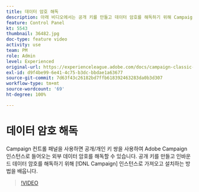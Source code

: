```yaml
---
title: 데이터 암호 해독
description: 아래 비디오에서는 공개 키를 만들고 데이터 암호를 해독하기 위해 Campaign 인스턴스로 가져오고 설치하는 방법을 설명합니다.
feature: Control Panel
kt: 5543
thumbnail: 36482.jpg
doc-type: feature video
activity: use
team: PM
role: Admin
level: Experienced
original-url: https://experienceleague.adobe.com/docs/campaign-classic-learn/tutorials/administrating/control-panel-acc/gpg-key-management/decrypting-data.html
exl-id: d9f4be99-6e41-4c75-b3dc-bbdae1a63677
source-git-commit: 7d63f43c26182bd7ffb618392463283da0b3d307
workflow-type: tm+mt
source-wordcount: '69'
ht-degree: 100%

---
```


# 데이터 암호 해독

Campaign 컨트롤 패널을 사용하면 공개/개인 키 쌍을 사용하여 Adobe Campaign 인스턴스로 들어오는 외부 데이터 암호를 해독할 수 있습니다.
공개 키를 만들고 인바운드 데이터 암호를 해독하기 위해 [!DNL Campaign] 인스턴스로 가져오고 설치하는 방법을 배웁니다.

>[!VIDEO](https://video.tv.adobe.com/v/36482?quality=12)
